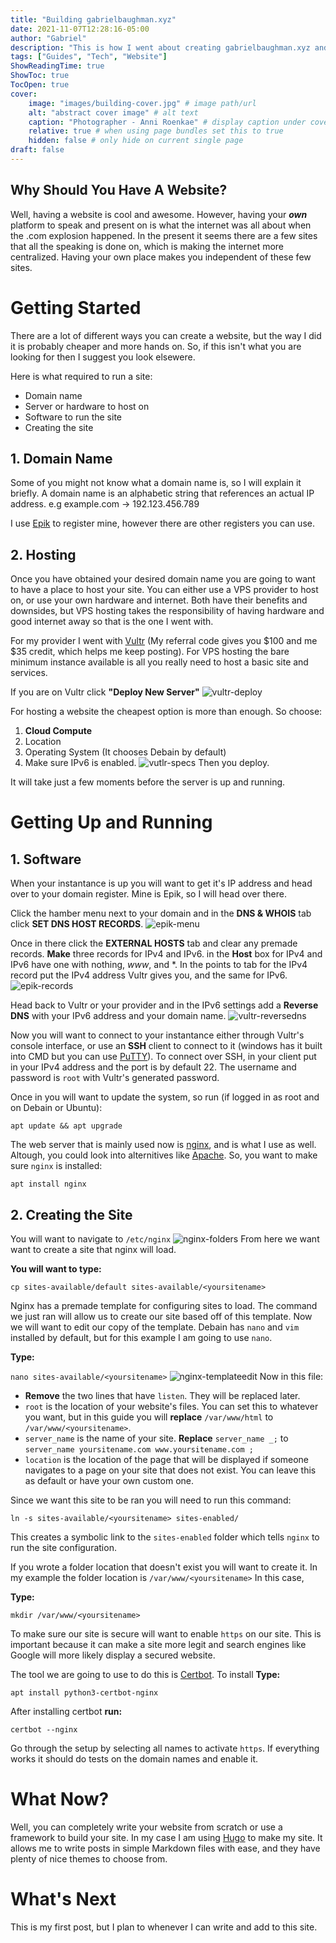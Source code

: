 ```yaml
---
title: "Building gabrielbaughman.xyz"
date: 2021-11-07T12:28:16-05:00
author: "Gabriel"
description: "This is how I went about creating gabrielbaughman.xyz and how you can do the same."
tags: ["Guides", "Tech", "Website"]
ShowReadingTime: true
ShowToc: true
TocOpen: true
cover:
    image: "images/building-cover.jpg" # image path/url
    alt: "abstract cover image" # alt text
    caption: "Photographer - Anni Roenkae" # display caption under cover
    relative: true # when using page bundles set this to true
    hidden: false # only hide on current single page
draft: false
---
```

## Why Should You Have A Website?
Well, having a website is cool and awesome. However, having your ***own*** platform to speak and present on is what the internet was all about when the .com explosion happened. In the present it seems there are a few sites that all the speaking is done on, which is making the internet more centralized. Having your own place makes you independent of these few sites.

# Getting Started
There are a lot of different ways you can create a website, but the way I did it is probably cheaper and more hands on. So, if this isn't what you are looking for then I suggest you look elsewere.

Here is what required to run a site: 
* Domain name
* Server or hardware to host on
* Software to run the site
* Creating the site

## 1. Domain Name
Some of you might not know what a domain name is, so I will explain it briefly.
A domain name is an alphabetic string that references an actual IP address. e.g example.com -> 192.123.456.789

I use [Epik](https://www.epik.com) to register mine, however there are other registers you can use.

## 2. Hosting
Once you have obtained your desired domain name you are going to want to have a place to host your site.
You can either use a VPS provider to host on, or use your own hardware and internet. Both have their benefits and downsides, but VPS hosting takes the responsibility of having hardware and good internet away so that is the one I went with. 

For my provider I went with [Vultr](https://www.vultr.com/?ref=8966022-8H) (My referral code gives you $100 and me $35 credit, which helps me keep posting). For VPS hosting the bare minimum instance available is all you really need to host a basic site and services.

If you are on Vultr click **"Deploy New Server"**
 ![vultr-deploy](../images/VultrDeploy.png)
 
For hosting a website the cheapest option is more than enough. So choose:   
1. **Cloud Compute**
2. Location
3. Operating System (It chooses Debain by default)
4. Make sure IPv6 is enabled.
![vutlr-specs](../images/vultr-specs.png)
Then you deploy.

It will take just a few moments before the server is up and running.

# Getting Up and Running

## 1. Software
When your instantance is up you will want to get it's IP address and head over to your domain register. Mine is Epik, so I will head over there.

Click the hamber menu next to your domain and in the **DNS & WHOIS** tab click **SET DNS HOST RECORDS**.
![epik-menu](../images/epik-menu.png)

Once in there click the **EXTERNAL HOSTS** tab and clear any premade records. **Make** three records for IPv4 and IPv6. in the **Host** box for IPv4 and IPv6 have one with nothing, *www*, and *. In the points to tab for the IPv4 record put the IPv4 address Vultr gives you, and the same for IPv6.
![epik-records](../images/epik-records.png)

Head back to Vultr or your provider and in the IPv6 settings add a **Reverse DNS** with your IPv6 address and your domain name.
![vultr-reversedns](../images/vultr-reversedns.png)

Now you will want to connect to your instantance either through Vultr's console interface, or use an **SSH** client to connect to it (windows has it built into CMD but you can use [PuTTY](https://www.chiark.greenend.org.uk/~sgtatham/putty/latest.html)). To connect over SSH, in your client put in your IPv4 address and the port is by default 22. The username and password is `root` with Vultr's generated password.

Once in you will want to update the system, so run (if logged in as root and on Debain or Ubuntu):

`apt update && apt upgrade`

The web server that is mainly used now is [nginx](https://nginx.org/en/), and is what I use as well. Altough, you could look into alternitives like [Apache](http://www.apache.org/).
So, you want to make sure `nginx` is installed:

`apt install nginx`

## 2. Creating the Site
You will want to navigate to `/etc/nginx`
![nginx-folders](../images/nginx-folders.png)
From here we want want to create a site that nginx will load.

**You will want to type:**

`cp sites-available/default sites-available/<yoursitename>`

Nginx has a premade template for configuring sites to load. The command we just ran will allow us to create our site based off of this template.
Now we will want to edit our copy of the template.
Debain has `nano` and `vim` installed by default, but for this example I am going to use `nano`.

**Type:** 

`nano sites-available/<yoursitename>`
![nginx-templateedit](../images/nginx-templateedit.png)
Now in this file:
- **Remove** the two lines that have `listen`. They will be replaced later.
- `root` is the location of your website's files. You can set this to whatever you want, but in this guide you will **replace** `/var/www/html` to `/var/www/<yoursitename>`.
- `server_name` is the name of your site. **Replace** `server_name _;` to       
`server_name yoursitename.com www.yoursitename.com ;`
- `location` is the location of the page that will be displayed if someone navigates to a page on your site that does not exist. You can leave this as default or have your own custom one.

Since we want this site to be ran you will need to run this command:

`ln -s sites-available/<yoursitename> sites-enabled/`

This creates a symbolic link to the `sites-enabled` folder which tells `nginx` to run the site configuration.

If you wrote a folder location that doesn't exist you will want to create it. In my example the folder location is `/var/www/<yoursitename>`
In this case, 

**Type:**

`mkdir /var/www/<yoursitename>`

To make sure our site is secure will want to enable `https` on our site. This is important because it can make a site more legit and search engines like Google will more likely display a secured website.

The tool we are going to use to do this is [Certbot](https://certbot.eff.org/).
To install **Type:**

`apt install python3-certbot-nginx`

After installing certbot **run:**

`certbot --nginx`

Go through the setup by selecting all names to activate `https`. If everything works it should do tests on the domain names and enable it.

# What Now?
Well, you can completely write your website from scratch or use a framework to build your site. In my case I am using [Hugo](https://www.gohugo.io/) to make my site. It allows me to write posts in simple Markdown files with ease, and they have plenty of nice themes to choose from.

# What's Next
This is my first post, but I plan to whenever I can write and add to this site.
